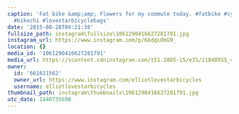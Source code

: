 ```yaml
---
caption: 'Fat bike &amp;amp; Flowers for my commute today. #fatbike #cycling #bikecommute
  #bikechi #lovestarbicyclebags'
date: '2015-08-28T04:21:38'
fullsize_path: instagram\fullsize\1061290416627281791.jpg
instagram_url: https://www.instagram.com/p/66dgLOmG9_
location: {}
media_id: '1061290416627281791'
media_url: https://scontent.cdninstagram.com/t51.2885-15/e35/11848955_453245544837628_1064519652_n.jpg?ig_cache_key=MTA2MTI5MDQxNjYyNzI4MTc5MQ%3D%3D.2
owner:
  id: '661611562'
  owner_url: https://www.instagram.com/elliotlovestarbicycles
  username: elliotlovestarbicycles
thumbnail_path: instagram\thumbnails\1061290416627281791.jpg
utc_date: 1440735698
---
```

